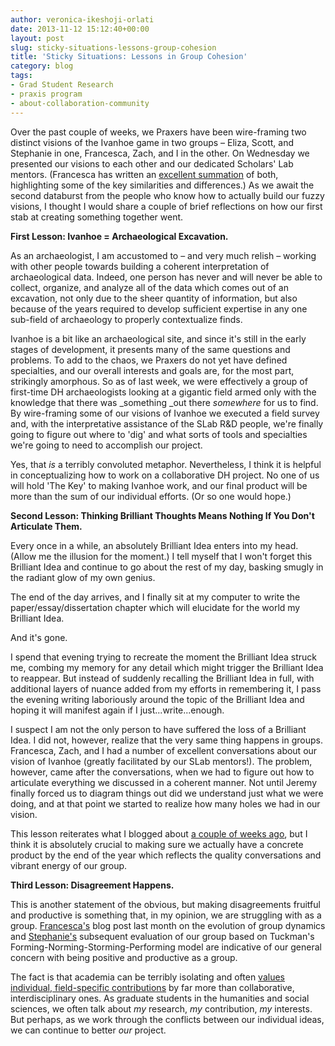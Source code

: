 ```yaml
---
author: veronica-ikeshoji-orlati
date: 2013-11-12 15:12:40+00:00
layout: post
slug: sticky-situations-lessons-group-cohesion
title: 'Sticky Situations: Lessons in Group Cohesion'
category: blog
tags:
- Grad Student Research
- praxis program
- about-collaboration-community
---
```


Over the past couple of weeks, we Praxers have been wire-framing two distinct visions of the Ivanhoe game in two groups – Eliza, Scott, and Stephanie in one, Francesca, Zach, and I in the other. On Wednesday we presented our visions to each other and our dedicated Scholars' Lab mentors. (Francesca has written an [excellent summation](http://www.scholarslab.org/grad-student-research/two-ivanhoes-one-direction/) of both, highlighting some of the key similarities and differences.) As we await the second databurst from the people who know how to actually build our fuzzy visions, I thought I would share a couple of brief reflections on how our first stab at creating something together went.

**First Lesson: Ivanhoe = Archaeological Excavation.**

As an archaeologist, I am accustomed to – and very much relish – working with other people towards building a coherent interpretation of archaeological data. Indeed, one person has never and will never be able to collect, organize, and analyze all of the data which comes out of an excavation, not only due to the sheer quantity of information, but also because of the years required to develop sufficient expertise in any one sub-field of archaeology to properly contextualize finds.

Ivanhoe is a bit like an archaeological site, and since it's still in the early stages of development, it presents many of the same questions and problems. To add to the chaos, we Praxers do not yet have defined specialties, and our overall interests and goals are, for the most part, strikingly amorphous. So as of last week, we were effectively a group of first-time DH archaeologists looking at a gigantic field armed only with the knowledge that there was _something _out there _somewhere_ for us to find. By wire-framing some of our visions of Ivanhoe we executed a field survey and, with the interpretative assistance of the SLab R&D people, we're finally going to figure out where to 'dig' and what sorts of tools and specialties we're going to need to accomplish our project.

Yes, that _is_ a terribly convoluted metaphor. Nevertheless, I think it is helpful in conceptualizing how to work on a collaborative DH project. No one of us will hold 'The Key' to making Ivanhoe work, and our final product will be more than the sum of our individual efforts. (Or so one would hope.)

**Second Lesson: Thinking Brilliant Thoughts Means Nothing If You Don't Articulate Them.**

Every once in a while, an absolutely Brilliant Idea enters into my head. (Allow me the illusion for the moment.) I tell myself that I won't forget this Brilliant Idea and continue to go about the rest of my day, basking smugly in the radiant glow of my own genius.

The end of the day arrives, and I finally sit at my computer to write the paper/essay/dissertation chapter which will elucidate for the world my Brilliant Idea.

And it's gone.

I spend that evening trying to recreate the moment the Brilliant Idea struck me, combing my memory for any detail which might trigger the Brilliant Idea to reappear. But instead of suddenly recalling the Brilliant Idea in full, with additional layers of nuance added from my efforts in remembering it, I pass the evening writing laboriously around the topic of the Brilliant Idea and hoping it will manifest again if I just...write...enough.

I suspect I am not the only person to have suffered the loss of a Brilliant Idea. I did not, however, realize that the very same thing happens in groups. Francesca, Zach, and I had a number of excellent conversations about our vision of Ivanhoe (greatly facilitated by our SLab mentors!). The problem, however, came after the conversations, when we had to figure out how to articulate everything we discussed in a coherent manner. Not until Jeremy finally forced us to diagram things out did we understand just what we were doing, and at that point we started to realize how many holes we had in our vision.

This lesson reiterates what I blogged about [a couple of weeks ago](http://www.scholarslab.org/grad-student-research/thinking-through-doing-while-losing-my-marbles/), but I think it is absolutely crucial to making sure we actually have a concrete product by the end of the year which reflects the quality conversations and vibrant energy of our group.

**Third Lesson: Disagreement Happens.**

This is another statement of the obvious, but making disagreements fruitful and productive is something that, in my opinion, we are struggling with as a group. [Francesca's](http://www.scholarslab.org/grad-student-research/forming-norming-storming-performing/) blog post last month on the evolution of group dynamics and [Stephanie's](http://www.scholarslab.org/grad-student-research/more-musings-on-tuckman/) subsequent evaluation of our group based on Tuckman's Forming-Norming-Storming-Performing model are indicative of our general concern with being positive and productive as a group.

The fact is that academia can be terribly isolating and often [values individual, field-specific contributions](http://www.insidehighered.com/news/2013/10/31/study-finds-phds-who-write-interdisciplinary-dissertations-earn-less) by far more than collaborative, interdisciplinary ones. As graduate students in the humanities and social sciences, we often talk about _my_ research, _my_ contribution, _my_ interests. But perhaps, as we work through the conflicts between our individual ideas, we can continue to better _our_ project.
